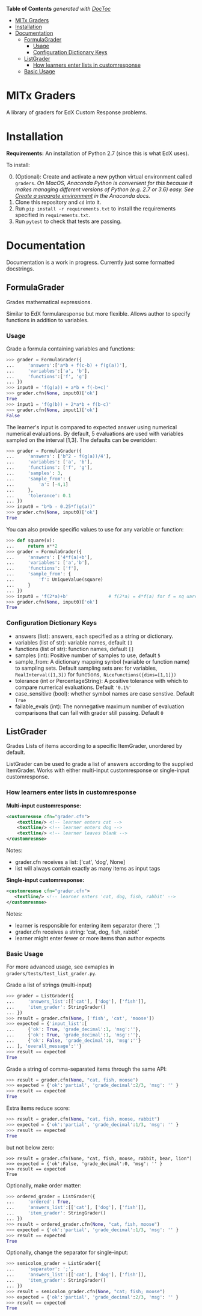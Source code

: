 <!-- START doctoc generated TOC please keep comment here to allow auto update -->
<!-- DON'T EDIT THIS SECTION, INSTEAD RE-RUN doctoc TO UPDATE -->
**Table of Contents**  *generated with [DocToc](https://github.com/thlorenz/doctoc)*

- [MITx Graders](#mitx-graders)
- [Installation](#installation)
- [Documentation](#documentation)
  - [FormulaGrader](#formulagrader)
    - [Usage](#usage)
    - [Configuration Dictionary Keys](#configuration-dictionary-keys)
  - [ListGrader](#listgrader)
    - [How learners enter lists in customresponse](#how-learners-enter-lists-in-customresponse)
  - [Basic Usage](#basic-usage)

<!-- END doctoc generated TOC please keep comment here to allow auto update -->

# MITx Graders

A library of graders for EdX Custom Response problems.

# Installation
  
  **Requirements:** An installation of Python 2.7 (since this is what EdX uses). 
  
  To install:
  
  0. (Optional): Create and activate a new python virtual environment called `graders`. *On MacOS, Anaconda Python is convenient for this because it makes managing different versions of Python (e.g. 2.7 or 3.6) easy. See [Create a separate environment](https://conda.io/docs/using/envs.html#create-a-separate-environment) in the Anaconda docs.*
  1. Clone this repository and `cd` into it.
  2. Run `pip install -r requirements.txt` to install the requirements specified in `requirements.txt`.
  3. Run `pytest` to check that tests are passing.
  
# Documentation
Documentation is a work in progress. Currently just some formatted docstrings.


## FormulaGrader
Grades mathematical expressions.
    
Similar to EdX formularesponse but more flexible. Allows author to specify functions in addition to variables.

### Usage

Grade a formula containing variables and functions:
```python
>>> grader = FormulaGrader({
...     'answers':['a*b + f(c-b) + f(g(a))'],
...     'variables':['a', 'b'],
...     'functions':['f', 'g']
... })
>>> input0 = 'f(g(a)) + a*b + f(-b+c)'
>>> grader.cfn(None, input0)['ok']
True
>>> input1 = 'f(g(b)) + 2*a*b + f(b-c)'
>>> grader.cfn(None, input1)['ok']
False
```

The learner's input is compared to expected answer using numerical numerical evaluations. By default, 5 evaluations are used with variables sampled on the interval [1,3]. The defaults can be overidden:

```python
>>> grader = FormulaGrader({
...     'answers': ['b^2 - f(g(a))/4'],
...     'variables': ['a', 'b'],
...     'functions': ['f', 'g'],
...     'samples': 3,
...     'sample_from': {
...         'a': [-4,1]    
...     },
...     'tolerance': 0.1
... })
>>> input0 = "b*b - 0.25*f(g(a))"
>>> grader.cfn(None, input0)['ok']
True
```
You can also provide specific values to use for any variable or function:
```python
>>> def square(x):
...     return x**2
>>> grader = FormulaGrader({
...     'answers': ['4*f(a)+b'],
...     'variables': ['a','b'],
...     'functions': ['f'],
...     'sample_from': {
...         'f': UniqueValue(square)
...     }
... })
>>> input0 = 'f(2*a)+b'               # f(2*a) = 4*f(a) for f = sq uare
>>> grader.cfn(None, input0)['ok']
True
```

### Configuration Dictionary Keys

 - answers (list): answers, each specified as a string or dictionary.
 - variables (list of str): variable names, default `[]`
 - functions (list of str): function names, default `[]`
 - samples (int): Positive number of samples to use, default `5`
 - sample_from: A dictionary mapping synbol (variable or function name) to        sampling sets. Default sampling sets are:
      for variables, `RealInterval([1,3])`
      for functions,` NiceFunctions({dims=[1,1]})`
 - tolerance (int or PercentageString): A positive tolerance with which to compare numerical evaluations. Default `'0.1%'`
 - case_sensitive (bool): whether symbol names are case senstive. Default `True`
 - failable_evals (int): The nonnegative maximum number of evaluation comparisons that can fail with grader still passing. Default `0`
 
## ListGrader
Grades Lists of items according to a specific ItemGrader, unordered by default.

ListGrader can be used to grade a list of answers according to the  supplied ItemGrader. Works with either multi-input customresponse or single-input customresponse.

### How learners enter lists in customresponse
**Multi-input customresponse:**
```xml
<customresmse cfn="grader.cfn">
    <textline/> <!-- learner enters cat -->
    <textline/> <!-- learner enters dog -->
    <textline/> <!-- learner leaves blank -->
</customresmse>
```
Notes:

  - grader.cfn receives a list: ['cat', 'dog', None]
  - list will always contain exactly as many items as input tags
    
**Single-input customresponse:**
```xml
<customresmse cfn="grader.cfn">
   <textline/> <!-- learner enters 'cat, dog, fish, rabbit' -->
</customresmse>
```
Notes:

 - learner is responsible for entering item separator (here: ',')
 - grader.cfn receives a string: 'cat, dog, fish, rabbit'
 - learner might enter fewer or more items than author expects
    
### Basic Usage
For more advanced usage, see exmaples in `graders/tests/test_list_grader.py`.

Grade a list of strings (multi-input)
```python
>>> grader = ListGrader({
...     'answers_list':[['cat'], ['dog'], ['fish']],
...     'item_grader': StringGrader()
... })
>>> result = grader.cfn(None, ['fish', 'cat', 'moose'])
>>> expected = {'input_list':[
...     {'ok': True, 'grade_decimal':1, 'msg':''},
...     {'ok': True, 'grade_decimal':1, 'msg':''},
...     {'ok': False, 'grade_decimal':0, 'msg':''}
... ], 'overall_message':''}
>>> result == expected
True
```

Grade a string of comma-separated items through the same API:
```python
>>> result = grader.cfn(None, "cat, fish, moose")
>>> expected = {'ok':'partial', 'grade_decimal':2/3, 'msg': '' }
>>> result == expected
True
```

Extra items reduce score:
```python
>>> result = grader.cfn(None, "cat, fish, moose, rabbit")
>>> expected = {'ok':'partial', 'grade_decimal':1/3, 'msg': '' }
>>> result == expected
True
```
but not below zero:
```
>>> result = grader.cfn(None, "cat, fish, moose, rabbit, bear, lion")
>>> expected = {'ok':False, 'grade_decimal':0, 'msg': '' }
>>> result == expected
True
```
Optionally, make order matter:
```python
>>> ordered_grader = ListGrader({
...     'ordered': True,
...     'answers_list':[['cat'], ['dog'], ['fish']],
...     'item_grader': StringGrader()
... })
>>> result = ordered_grader.cfn(None, "cat, fish, moose")
>>> expected = {'ok':'partial', 'grade_decimal':1/3, 'msg': '' }
>>> result == expected
True
```
Optionally, change the separator for single-input:
```python
>>> semicolon_grader = ListGrader({
...     'separator': ';',
...     'answers_list':[['cat'], ['dog'], ['fish']],
...     'item_grader': StringGrader()
... })
>>> result = semicolon_grader.cfn(None, "cat; fish; moose")
>>> expected = {'ok':'partial', 'grade_decimal':2/3, 'msg': '' }
>>> result == expected
True
```